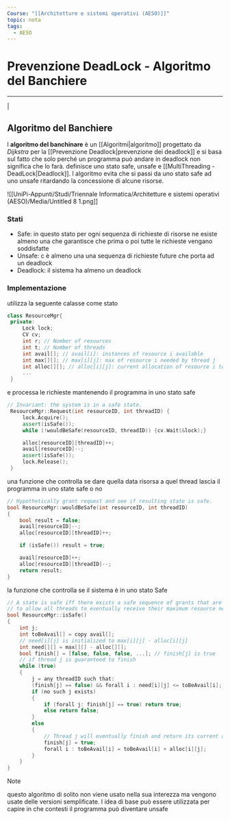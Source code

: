 ```yaml
---
Course: "[[Architetture e sistemi operativi (AESO)]]"
topic: nota
tags:
  - AESO
---
```



# Prevenzione DeadLock - Algoritmo del Banchiere
---
|
## Algoritmo del Banchiere

l __algoritmo del banchinare__ è un [[Algoritmi|algoritmo]] progettato da _Dijkstra_ per la [[Prevenzione Deadlock|prevenzione dei deadlock]]   e si basa sul fatto che solo perché un programma può andare in deadlock non significa che lo farà. definisce uno stato safe, unsafe e [[MultiThreading - DeadLock|Deadlock]]. l algoritmo evita che si passi da uno stato safe ad uno unsafe ritardando la concessione di alcune risorse.

![[UniPi-Appunti/Studi/Triennale Informatica/Architetture e sistemi operativi (AESO)/Media/Untitled 8 1.png]]

### Stati

- Safe: in questo stato per ogni sequenza di richieste di risorse  ne esiste almeno una che garantisce che prima o poi tutte le richieste vengano soddisfatte
- Unsafe: c è almeno una una sequenza di richieste future che porta ad un deadlock
- Deadlock: il sistema ha almeno un deadlock

### Implementazione

utilizza la seguente calasse come stato

```cpp
class ResourceMgr{
 private:
	 Lock lock;
	 CV cv;
	 int r; // Number of resources
	 int t; // Number of threads
	 int avail[]; // avail[i]: instances of resource i available
	 int max[][]; // max[i][j]: max of resource i needed by thread j
	 int alloc[][]; // alloc[i][j]: current allocation of resource i to thread j
	 ...
 }
```

e processa le richieste mantenendo il programma in uno stato safe

```cpp
// Invariant: the system is in a safe state.
 ResourceMgr::Request(int resourceID, int threadID) {
	 lock.Acquire();
	 assert(isSafe());
	 while (!wouldBeSafe(resourceID, threadID)) {cv.Wait(&lock);}

	 alloc[resourceID][threadID]++;
	 avail[resourceID]--;
	 assert(isSafe());
	 lock.Release();
 }
```

una funzione che controlla se dare quella data risorsa a quel thread lascia il programma in uno state safe o no

```cpp
// Hypothetically grant request and see if resulting state is safe.
bool ResourceMgr::wouldBeSafe(int resourceID, int threadID)
{
	bool result = false;
	avail[resourceID]--;
	alloc[resourceID][threadID]++;

	if (isSafe()) result = true;

	avail[resourceID]++;
	alloc[resourceID][threadID]--;
	return result;
}
```

la funzione che controlla se il sistema  è in uno stato Safe

```cpp
// A state is safe iff there exists a safe sequence of grants that are sufficient
// to allow all threads to eventually receive their maximum resource needs.
bool ResourceMgr::isSafe()
{
	int j;
	int toBeAvail[] = copy avail[];
	// need[i][j] is initialized to max[i][j] - alloc[i][j]
	int need[][] = max[][] - alloc[][];
	bool finish[] = [false, false, false, ...]; // finish[j] is true
	// if thread j is guaranteed to finish
	while (true)
	{
		j = any threadID such that:
		(finish[j] == false) && forall i : need[i][j] <= toBeAvail[i];
		if (no such j exists)
		{
			if (forall j: finish[j] == true) return true;
			else return false;
		}
		else
		{
			// Thread j will eventually finish and return its current allocation to the pool.
			finish[j] = true;
			forall i : toBeAvail[i] = toBeAvail[i] + alloc[i][j];
		}
	}
}
```

>[!note]
questo algoritmo di solito non viene usato nella sua interezza ma vengono usate delle versioni semplificate.
l idea di base può essere utilizzata per capire in che contesti il programma può diventare unsafe